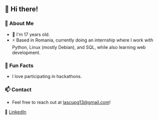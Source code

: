 ## 👋 Hi there!

### 🌟 About Me
- 🔭 I'm 17 years old.
- ⚡ Based in Romania, currently doing an internship where I work with Python, Linux (mostly Debian), and SQL, while also learning web development.
  
### 🚀 Fun Facts
- I love participating in hackathons.
  
### 📫 Contact
- Feel free to reach out at lascupg13@gmail.com!

🔗 [LinkedIn](https://www.linkedin.com/in/paul-lascu/)
